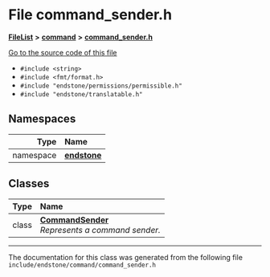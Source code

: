 

# File command\_sender.h



[**FileList**](files.md) **>** [**command**](dir_5c7b2dbfabcd1115569d1e20a260545c.md) **>** [**command\_sender.h**](command__sender_8h.md)

[Go to the source code of this file](command__sender_8h_source.md)



* `#include <string>`
* `#include <fmt/format.h>`
* `#include "endstone/permissions/permissible.h"`
* `#include "endstone/translatable.h"`













## Namespaces

| Type | Name |
| ---: | :--- |
| namespace | [**endstone**](namespaceendstone.md) <br> |


## Classes

| Type | Name |
| ---: | :--- |
| class | [**CommandSender**](classendstone_1_1CommandSender.md) <br>_Represents a command sender._  |



















































------------------------------
The documentation for this class was generated from the following file `include/endstone/command/command_sender.h`

